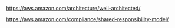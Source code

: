 https://aws.amazon.com/architecture/well-architected/

https://aws.amazon.com/compliance/shared-responsibility-model/
